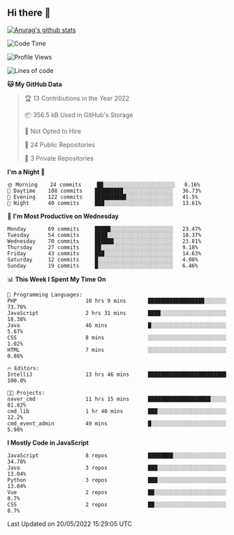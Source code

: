 ## Hi there 👋

[![Anurag's github stats](https://github-readme-stats.vercel.app/api?username=Songwonseok)](https://github.com/anuraghazra/github-readme-stats)



<!--START_SECTION:waka-->
![Code Time](http://img.shields.io/badge/Code%20Time-0%20secs-blue)

![Profile Views](http://img.shields.io/badge/Profile%20Views-0-blue)

![Lines of code](https://img.shields.io/badge/From%20Hello%20World%20I%27ve%20Written-3%20Million%20lines%20of%20code-blue)

**🐱 My GitHub Data** 

> 🏆 13 Contributions in the Year 2022
 > 
> 📦 356.5 kB Used in GitHub's Storage 
 > 
> 🚫 Not Opted to Hire
 > 
> 📜 24 Public Repositories 
 > 
> 🔑 3 Private Repositories  
 > 
**I'm a Night 🦉** 

```text
🌞 Morning    24 commits     ██░░░░░░░░░░░░░░░░░░░░░░░   8.16% 
🌆 Daytime    108 commits    █████████░░░░░░░░░░░░░░░░   36.73% 
🌃 Evening    122 commits    ██████████░░░░░░░░░░░░░░░   41.5% 
🌙 Night      40 commits     ███░░░░░░░░░░░░░░░░░░░░░░   13.61%

```
📅 **I'm Most Productive on Wednesday** 

```text
Monday       69 commits     █████░░░░░░░░░░░░░░░░░░░░   23.47% 
Tuesday      54 commits     ████░░░░░░░░░░░░░░░░░░░░░   18.37% 
Wednesday    70 commits     ██████░░░░░░░░░░░░░░░░░░░   23.81% 
Thursday     27 commits     ██░░░░░░░░░░░░░░░░░░░░░░░   9.18% 
Friday       43 commits     ███░░░░░░░░░░░░░░░░░░░░░░   14.63% 
Saturday     12 commits     █░░░░░░░░░░░░░░░░░░░░░░░░   4.08% 
Sunday       19 commits     █░░░░░░░░░░░░░░░░░░░░░░░░   6.46%

```


📊 **This Week I Spent My Time On** 

```text
💬 Programming Languages: 
PHP                      10 hrs 9 mins       ██████████████████░░░░░░░   73.76% 
JavaScript               2 hrs 31 mins       ████░░░░░░░░░░░░░░░░░░░░░   18.38% 
Java                     46 mins             █░░░░░░░░░░░░░░░░░░░░░░░░   5.67% 
CSS                      8 mins              ░░░░░░░░░░░░░░░░░░░░░░░░░   1.02% 
HTML                     7 mins              ░░░░░░░░░░░░░░░░░░░░░░░░░   0.86%

🔥 Editors: 
IntelliJ                 13 hrs 46 mins      █████████████████████████   100.0%

🐱‍💻 Projects: 
naver_cmd                11 hrs 15 mins      ████████████████████░░░░░   81.82% 
cmd_lib                  1 hr 40 mins        ███░░░░░░░░░░░░░░░░░░░░░░   12.2% 
cmd_event_admin          49 mins             █░░░░░░░░░░░░░░░░░░░░░░░░   5.98%

```

**I Mostly Code in JavaScript** 

```text
JavaScript               8 repos             ████████░░░░░░░░░░░░░░░░░   34.78% 
Java                     3 repos             ███░░░░░░░░░░░░░░░░░░░░░░   13.04% 
Python                   3 repos             ███░░░░░░░░░░░░░░░░░░░░░░   13.04% 
Vue                      2 repos             ██░░░░░░░░░░░░░░░░░░░░░░░   8.7% 
CSS                      2 repos             ██░░░░░░░░░░░░░░░░░░░░░░░   8.7%

```



 Last Updated on 20/05/2022 15:29:05 UTC
<!--END_SECTION:waka-->
